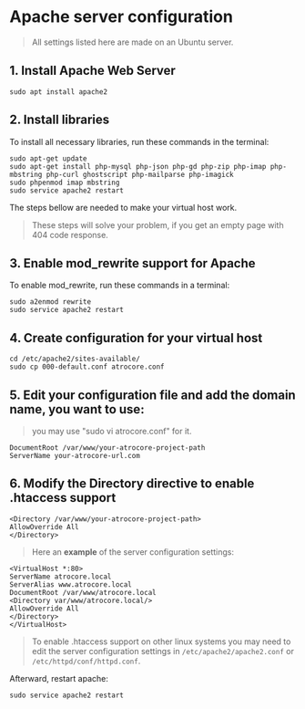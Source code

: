 # Apache server configuration
> All settings listed here are made on an Ubuntu server.

## 1. Install Apache Web Server
```
sudo apt install apache2
```

## 2. Install libraries
To install all necessary libraries, run these commands in the terminal:
```
sudo apt-get update
sudo apt-get install php-mysql php-json php-gd php-zip php-imap php-mbstring php-curl ghostscript php-mailparse php-imagick
sudo phpenmod imap mbstring
sudo service apache2 restart
```
The steps bellow are needed to make your virtual host work.
> These steps will solve your problem, if you get an empty page with 404 code response.

## 3. Enable mod_rewrite support for Apache
To enable mod_rewrite, run these commands in a terminal:
```
sudo a2enmod rewrite
sudo service apache2 restart
```

## 4. Create configuration for your virtual host

```
cd /etc/apache2/sites-available/
sudo cp 000-default.conf atrocore.conf
```

## 5. Edit your configuration file and add the domain name, you want to use:

> you may use "sudo vi atrocore.conf" for it.

```
DocumentRoot /var/www/your-atrocore-project-path
ServerName your-atrocore-url.com
```

## 6. Modify the Directory directive to enable .htaccess support

```
<Directory /var/www/your-atrocore-project-path>
AllowOverride All
</Directory>
```

> Here an **example** of the server configuration settings:
```
<VirtualHost *:80>
ServerName atrocore.local
ServerAlias www.atrocore.local
DocumentRoot /var/www/atrocore.local
<Directory var/www/atrocore.local/>
AllowOverride All
</Directory>
</VirtualHost>
```

> To enable .htaccess support on other linux systems you may need to edit the server configuration settings in `/etc/apache2/apache2.conf` or `/etc/httpd/conf/httpd.conf`.

Afterward, restart apache:
```
sudo service apache2 restart
```
